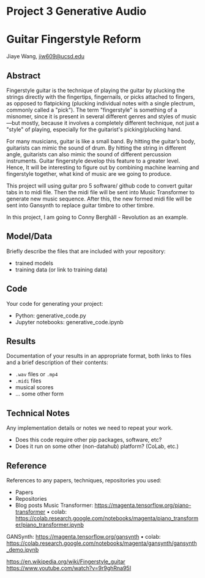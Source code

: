 # Project 3 Generative Audio 
# Guitar Fingerstyle Reform

Jiaye Wang, jiw609@ucsd.edu

## Abstract
Fingerstyle guitar is the technique of playing the guitar by plucking the strings directly with the fingertips, fingernails, or picks attached to fingers, as opposed to flatpicking (plucking individual notes with a single plectrum, commonly called a "pick"). The term "fingerstyle" is something of a misnomer, since it is present in several different genres and styles of music—but mostly, because it involves a completely different technique, not just a "style" of playing, especially for the guitarist's picking/plucking hand. 

For many musicians, guitar is like a small band. By hitting the guitar’s body, guitarists can mimic the sound of drum. By hitting the string in different angle, guitarists can also mimic the sound of different percussion instruments. Guitar fingerstyle develop this feature to a greater level. Hence, It will be interesting to figure out by combining machine learning and fingerstyle together, what kind of music are we going to produce. 

This project will using guitar pro 5 software/ github code to convert guitar tabs in to midi file. Then the midi file will be sent into Music Transformer to generate new music sequence. After this, the new formed midi file will be sent into Gansynth to replace guitar timbre to other timbre. 

In this project, I am going to Conny Berghäll - Revolution as an example. 



## Model/Data

Briefly describe the files that are included with your repository:
- trained models
- training data (or link to training data)

## Code

Your code for generating your project:
- Python: generative_code.py
- Jupyter notebooks: generative_code.ipynb

## Results

Documentation of your results in an appropriate format, both links to files and a brief description of their contents:
- `.wav` files or `.mp4`
- `.midi` files
- musical scores
- ... some other form

## Technical Notes

Any implementation details or notes we need to repeat your work. 
- Does this code require other pip packages, software, etc?
- Does it run on some other (non-datahub) platform? (CoLab, etc.)

## Reference

References to any papers, techniques, repositories you used:

- Papers
- Repositories
- Blog posts
Music Transformer: https://magenta.tensorflow.org/piano-transformer
• colab: https://colab.research.google.com/notebooks/magenta/piano_transformer/piano_transformer.ipynb

GANSynth: https://magenta.tensorflow.org/gansynth
• colab: https://colab.research.google.com/notebooks/magenta/gansynth/gansynth_demo.ipynb

https://en.wikipedia.org/wiki/Fingerstyle_guitar
https://www.youtube.com/watch?v=9r9ghRna95I
